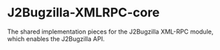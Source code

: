 J2Bugzilla-XMLRPC-core
======================

The shared implementation pieces for the J2Bugzilla XML-RPC module, which enables the J2Bugzilla API.
